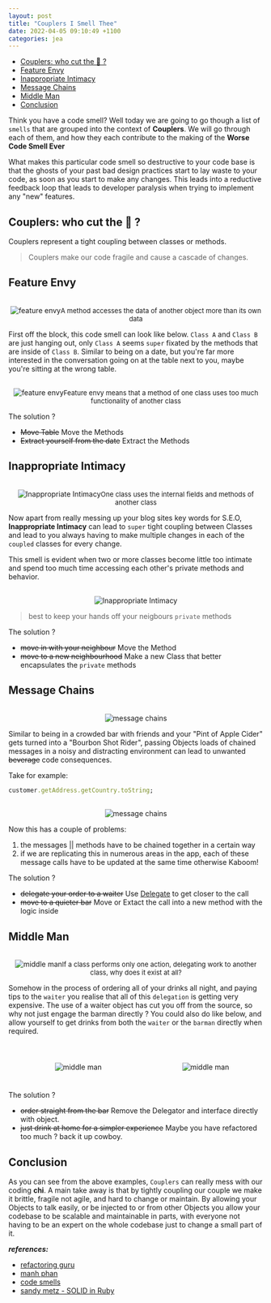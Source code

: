 ```yaml
---
layout: post
title: "Couplers I Smell Thee"
date: 2022-04-05 09:10:49 +1100
categories: jea
---
```


<sl-format-date  date="{{page.date}}"  month="long"  day="numeric"  year="numeric"></sl-format-date>
- [Couplers: who cut the 🧀 ?](#couplers-who-cut-the--)
- [Feature Envy](#feature-envy)
- [Inappropriate Intimacy](#inappropriate-intimacy)
- [Message Chains](#message-chains)
- [Middle Man](#middle-man)
- [Conclusion](#conclusion)

Think you have a code smell? Well today we are going to go though a list of `smells` that are grouped into the context of **Couplers**. We will go through each of them, and how they each contribute to the making of the
**Worse Code Smell Ever**

What makes this particular code smell so destructive to your code base is that the ghosts of your past bad design practices start to lay waste to your code, as soon as you start to make any changes. This leads into a reductive feedback loop that leads to developer paralysis when trying to implement any "new" features.

## Couplers: who cut the 🧀 ?
Couplers represent a tight coupling between classes or methods.

> Couplers make our code fragile and cause a cascade of changes.

## Feature Envy
<div style="text-align: center; padding-top: 1rem">
<img  class="fit-picture"  src="https://res.cloudinary.com/oeelsafe/image/upload/v1649213758/feature-envy-01_x850vo"  alt="feature envy" ><span style="font-size: small">A method accesses the data of another object more than its own data</span></div>

First off the block, this code smell can look like below. ```Class A``` and ```Class B``` are just hanging out, only ```Class A``` seems ```super``` fixated by the methods that are inside of ```Class B```. Similar to being on a date, but you're far more interested in the conversation going on at the table next to you, maybe you're sitting at the wrong table.

<div style="text-align: center; padding-top: 1rem">
<img  class="fit-picture"  src="https://res.cloudinary.com/oeelsafe/image/upload/v1649224781/feature-envy_ngrm2v"  alt="feature envy" ><span style="font-size: small">Feature envy means that a method of one class uses too much functionality of another class</span></div>

The solution ?
 - ~~Move Table~~ Move the Methods
 - ~~Extract yourself from the date~~ Extract the Methods
## Inappropriate Intimacy
<div style="text-align: center; padding-top: 1rem">
<img  class="fit-picture"  src="https://res.cloudinary.com/oeelsafe/image/upload/v1649213758/inappropriate-intimacy-01_i9yocg"  alt="Inappropriate Intimacy" ><span style="font-size: small">One class uses the internal fields and methods of another class</span></div>

Now apart from really messing up your blog sites key words for S.E.O, **Inappropriate Intimacy** can lead to `super` tight coupling between Classes and lead to you always having to make multiple changes in each of the `coupled` classes for every change.

This smell is evident when two or more classes become little too intimate and spend too much time accessing each other's private methods and behavior.

<div style="text-align: center; padding-top: 1rem">
<img  class="fit-picture"  src="https://res.cloudinary.com/oeelsafe/image/upload/v1649226388/multiple-links_gzmlvq"  alt="Inappropriate Intimacy" ><span style="font-size: small"></span></div>

> best to keep your hands off your neigbours `private` methods

The solution ?
 - ~~move in with your neighbour~~ Move the Method
 - ~~move to a new neighbourhood~~ Make a new Class that better encapsulates the `private` methods
## Message Chains
<div style="text-align: center; padding-top: 1rem">
<img  class="fit-picture"  src="https://res.cloudinary.com/oeelsafe/image/upload/v1649213758/message-chains-01_uhrdsg"  alt="message chains" ><span style="font-size: small"></span></div>

Similar to being in a crowded bar with friends and your "Pint of Apple Cider" gets turned into a "Bourbon Shot Rider", passing Objects loads of chained messages in a noisy and distracting environment can lead to unwanted ~~beverage~~ code consequences.

Take for example:

```ruby
customer.getAddress.getCountry.toString;
```

<div style="text-align: center; padding-top: 1rem">
<img  class="fit-picture"  src="https://res.cloudinary.com/oeelsafe/image/upload/v1649227538/complex-message-chain_c7qdfc"  alt="message chains" ><span style="font-size: small"></span></div>

Now this has a couple of problems:
1. the messages || methods have to be chained together in a certain way
2. if we are replicating this in numerous areas in the app, each of these message calls have to be updated at the same time otherwise Kaboom!

The solution ?
 - ~~delegate your order to a waiter~~ Use [Delegate](https://refactoring.guru/hide-delegate) to get closer to the call
 - ~~move to a quieter bar~~ Move or Extact the call into a new method with the logic inside

## Middle Man
<div style="text-align: center; padding-top: 1rem">
<img  class="fit-picture"  src="https://res.cloudinary.com/oeelsafe/image/upload/v1649213758/middle-man-01_lqhwmu"  alt="middle man" ><span style="font-size: small">If a class performs only one action, delegating work to another class, why does it exist at all?</span></div>

Somehow in the process of ordering all of your drinks all night, and paying tips to the `waiter` you realise that all of this `delegation` is getting very expensive. The use of a waiter object has cut you off from the source, so why not just engage the barman directly ? You could also do like below, and allow yourself to get drinks from both the `waiter` or the `barman` directly when required.

<div style="text-align: center; padding-top: 1rem; display: flex; flex-wrap: wrap; justify-content: space-around; align-items: center ">
<img  style="max-width: 180px; padding: 1.5rem; text-align: center;"  src="https://res.cloudinary.com/oeelsafe/image/upload/v1649230621/Remove_20Middle_20Man_20-_20Before_okmsii"  alt="middle man" ><img  style="max-width: 480px; text-align: center; "  src="https://res.cloudinary.com/oeelsafe/image/upload/v1649230823/Remove_20Middle_20Man_20-_20After_zp0trn"  alt="middle man" ></div>

The solution ?
 - ~~order straight from the bar~~ Remove the Delegator and interface directly with object.
 - ~~just drink at home for a simpler experience~~ Maybe you have refactored too much ? back it up cowboy.

## Conclusion

As you can see from the above examples, `Couplers` can really mess with our coding **chi**. A main take away is that by tightly coupling our couple we make it brittle, fragile not agile, and hard to change or maintain. By allowing your Objects to talk easily, or be injected to or from other Objects you allow your codebase to be scalable and maintainable in parts, with everyone not having to be an expert on the whole codebase just to change a small part of it.

***references:***
- [refactoring guru](https://refactoring.guru/smells/)
- [manh phan](https://ducmanhphan.github.io/2020-01-10-Refactoring-couplers/)
- [code smells](https://codesmells.org/)
- [sandy metz - SOLID in Ruby](https://www.youtube.com/watch?v=8STtzjyDTTQ)
